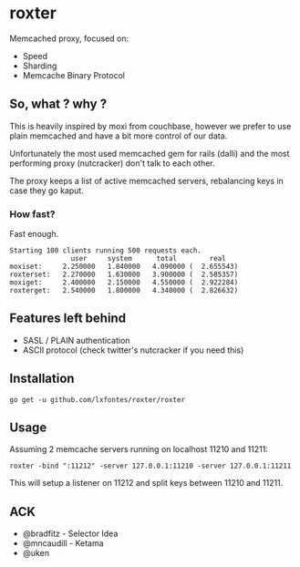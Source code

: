 # roxter

Memcached proxy, focused on:
- Speed
- Sharding
- Memcache Binary Protocol


## So, what ? why ?

This is heavily inspired by moxi from couchbase, however we prefer to use plain 
memcached and have a bit more control of our data.

Unfortunately the most used memcached gem for rails (dalli) and the most 
performing proxy (nutcracker) don't talk to each other.

The proxy keeps a list of active memcached servers, rebalancing keys in case they go kaput.

### How fast?

Fast enough.

    Starting 100 clients running 500 requests each.
                   user     system      total        real
    moxiset:     2.250000   1.840000   4.090000 (  2.655543)
    roxterset:   2.270000   1.630000   3.900000 (  2.585357)
    moxiget:     2.400000   2.150000   4.550000 (  2.922284)
    roxterget:   2.540000   1.800000   4.340000 (  2.826632)

## Features left behind

- SASL / PLAIN authentication
- ASCII protocol (check twitter's nutcracker if you need this)

## Installation

    go get -u github.com/lxfontes/roxter/roxter

## Usage

Assuming 2 memcache servers running on localhost 11210 and 11211:

    roxter -bind ":11212" -server 127.0.0.1:11210 -server 127.0.0.1:11211

This will setup a listener on 11212 and split keys between 11210 and 11211.

## ACK

- @bradfitz - Selector Idea
- @mncaudill - Ketama
- @uken
